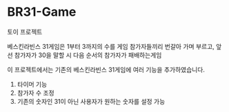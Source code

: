 # BR31-Game

토이 프로젝트

베스킨라빈스 31게임은 1부터 3까지의 수를 게임 참가자들끼리 번갈아 가며 부르고, 앞선 참가자가 30을 말할 시 다음 순서의 참가자가 패배하는게임

이 프로젝트에서는 기존의 베스킨라빈스 31게임에 여러 기능을 추가하였습니다.

1. 타이머 기능
2. 참가자 수 조정
3. 기존의 숫자인 31이 아닌 사용자가 원하는 숫자를 설정 가능
   
